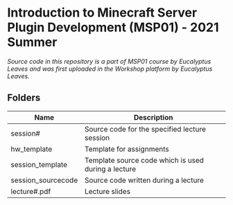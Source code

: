 # Introduction to Minecraft Server Plugin Development (MSP01) - 2021 Summer

*Source code in this repository is a part of MSP01 course by Eucalyptus Leaves and was first uploaded in the Workshop platform by Eucalyptus Leaves.*



## Folders

| Name               | Description                                         |
| ------------------ | --------------------------------------------------- |
| session#           | Source code for the specified lecture session       |
| hw_template        | Template for assignments                            |
| session_template   | Template source code which is used during a lecture |
| session_sourcecode | Source code written during a lecture                |
| lecture#.pdf       | Lecture slides                                      |

